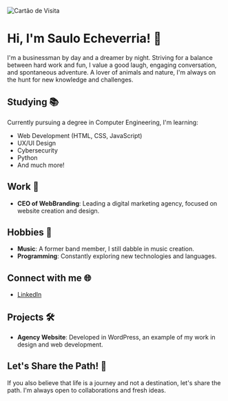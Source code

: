 ![Cartão de Visita](https://webbranding.io/wp-content/uploads/2023/08/20230811_231535_0000.png)


# Hi, I'm Saulo Echeverria! 👋

I'm a businessman by day and a dreamer by night. Striving for a balance between hard work and fun, I value a good laugh, engaging conversation, and spontaneous adventure. A lover of animals and nature, I'm always on the hunt for new knowledge and challenges.

## Studying 📚
Currently pursuing a degree in Computer Engineering, I'm learning:
- Web Development (HTML, CSS, JavaScript)
- UX/UI Design
- Cybersecurity
- Python
- And much more!

## Work 💼
- **CEO of WebBranding**: Leading a digital marketing agency, focused on website creation and design.

## Hobbies 🎵
- **Music**: A former band member, I still dabble in music creation.
- **Programming**: Constantly exploring new technologies and languages.

## Connect with me 🌐
- [LinkedIn](www.linkedin.com/in/saulo-echeverria)

## Projects 🛠️
- **Agency Website**: Developed in WordPress, an example of my work in design and web development.

## Let's Share the Path! 🚀
If you also believe that life is a journey and not a destination, let's share the path. I'm always open to collaborations and fresh ideas.
